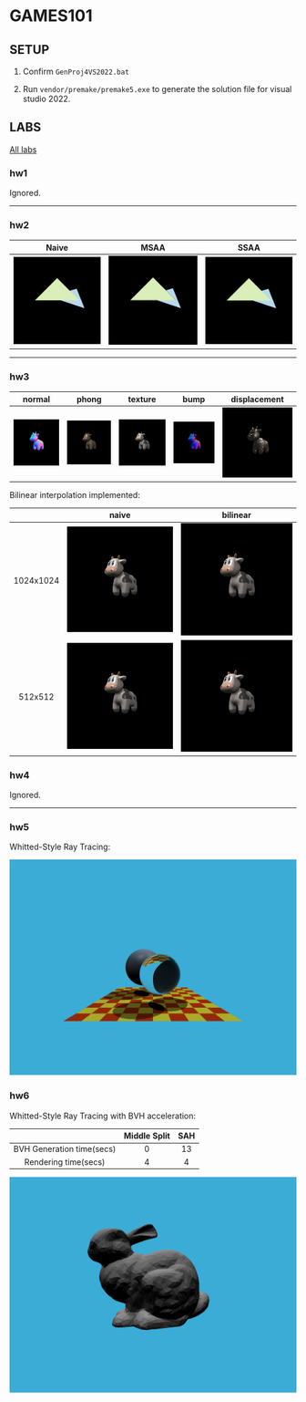 # GAMES101

## SETUP

1. Confirm `GenProj4VS2022.bat`

2. Run `vendor/premake/premake5.exe` to generate the solution file for visual studio 2022.

## LABS

[All labs](https://games-cn.org/forums/topic/allhw/)

### hw1 

Ignored.

---

### hw2

| Naive | MSAA | SSAA |
| :---: | :---: | :---: |
| ![Naive](/images/lab2_Naive.png) | ![MSAA](/images/lab2_4xMSAA.png) |![SSAA](/images/lab2_4xSSAA.png)|

---

### hw3

| normal | phong | texture | bump | displacement |
| :---: | :---: | :---: | :---: | :---: |
| ![normal](/images/lab3_normal.png) | ![phong](/images/lab3_phong.png) | ![texture](/images/lab3_texture.png) | ![bump](/images/lab3_bump.png) | ![displacement](/images/lab3_displacement.png) |


Bilinear interpolation implemented:

| | naive | bilinear |
| :---: | :---: | :---: |
| 1024x1024 | ![naive](/images/lab3_texture.png) | ![bilinear](/images/lab3_texture_bilinear.png) |
| 512x512 | ![naive](/images/lab3_texture_512x512.png) | ![bilinear](/images/lab3_texture_512x512_bilinear.png) |

### hw4

Ignored.

---

### hw5

Whitted-Style Ray Tracing:

![image](/images/lab5_whitted.png)

### hw6

Whitted-Style Ray Tracing with BVH acceleration: 

| | Middle Split | SAH |
| :---: | :---: | :---: |
| BVH Generation time(secs)| 0 | 13 |
| Rendering time(secs) | 4 | 4 |

![image](/images/lab6_BVH.png)


